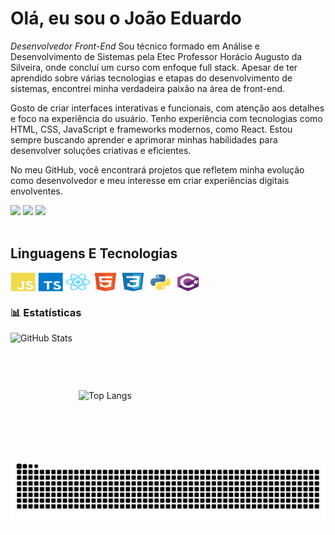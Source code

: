 # Olá, eu sou o João Eduardo
*Desenvolvedor Front-End*
Sou técnico formado em Análise e Desenvolvimento de Sistemas pela Etec Professor Horácio Augusto da Silveira, onde concluí um curso com enfoque full stack. 
Apesar de ter aprendido sobre várias tecnologias e etapas do desenvolvimento de sistemas, encontrei minha verdadeira paixão na área de front-end.

Gosto de criar interfaces interativas e funcionais, com atenção aos detalhes e foco na experiência do usuário. Tenho experiência com tecnologias como HTML, CSS, JavaScript e frameworks modernos, como React. 
Estou sempre buscando aprender e aprimorar minhas habilidades para desenvolver soluções criativas e eficientes.

No meu GitHub, você encontrará projetos que refletem minha evolução como desenvolvedor e meu interesse em criar experiências digitais envolventes.
<br>
<div> 
  <a href="https://www.instagram.com/_joaozinhocatatau/" target="_blank"><img src="https://img.shields.io/badge/-Instagram-%23E4405F?style=for-the-badge&logo=instagram&logoColor=white" target="_blank"></a>
  <a href = "mailto:joaoeduvaz@gmail.com"><img src="https://img.shields.io/badge/-Gmail-%23333?style=for-the-badge&logo=gmail&logoColor=white" target="_blank"></a>
  <a href="https://www.linkedin.com/in/" target="_blank"><img src="https://img.shields.io/badge/-LinkedIn-%230077B5?style=for-the-badge&logo=linkedin&logoColor=white" target="_blank"></a> 
</div>

<div style="display: inline_block"><br>
  <h2>Linguagens E Tecnologias</h2>
  <img align="center" alt="Rafa-Js" height="30" width="40" src="https://raw.githubusercontent.com/devicons/devicon/master/icons/javascript/javascript-plain.svg">
  <img align="center" alt="Rafa-Ts" height="30" width="40" src="https://raw.githubusercontent.com/devicons/devicon/master/icons/typescript/typescript-plain.svg">
  <img align="center" alt="Rafa-React" height="30" width="40" src="https://raw.githubusercontent.com/devicons/devicon/master/icons/react/react-original.svg">
  <img align="center" alt="Rafa-HTML" height="30" width="40" src="https://raw.githubusercontent.com/devicons/devicon/master/icons/html5/html5-original.svg">
  <img align="center" alt="Rafa-CSS" height="30" width="40" src="https://raw.githubusercontent.com/devicons/devicon/master/icons/css3/css3-original.svg">
  <img align="center" alt="Rafa-Python" height="30" width="40" src="https://raw.githubusercontent.com/devicons/devicon/master/icons/python/python-original.svg">
  <img align="center" alt="Rafa-Csharp" height="30" width="40" src="https://raw.githubusercontent.com/devicons/devicon/master/icons/csharp/csharp-original.svg">
</div>

  ### 📊 Estatísticas
<div style="display: flex; align-items: center; gap: 10px;">
  <img 
    alt="GitHub Stats" 
    height="200" 
    src="https://github-readme-stats.vercel.app/api?username=juedu006&show_icons=true&theme=dark&include_all_commits=true&locale=pt-br" 
  />

  <img 
    alt="Top Langs" 
    height="200" 
    src="https://github-readme-stats.vercel.app/api/top-langs/?username=juedu006&theme=dark&layout=compact&custom_title=Tecnologias&langs_count=9" 
  />
</div>

<picture align="center">
  <source media="(prefers-color-scheme: dark)" srcset="https://raw.githubusercontent.com/juedu006/juedu006/output/github-contribution-grid-snake-dark.svg">
  <source media="(prefers-color-scheme: light)" srcset="https://raw.githubusercontent.com/juedu006/juedu006/output/github-contribution-grid-snake-dark.svg">
  <img align="center" alt="github contribution grid snake animation" src="https://raw.githubusercontent.com/juedu006/juedu006/output/github-contribution-grid-snake.svg">
</picture>
<br><br>
